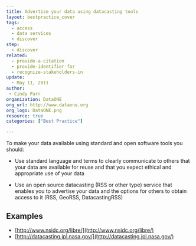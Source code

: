 ```yaml
---
title: Advertise your data using datacasting tools
layout: bestpractice_cover
tags:
  - access
  - data services
  - discover
step:
  - discover
related:
  - provide-a-citation
  - provide-identifier-for
  - recognize-stakeholders-in
update:
  - May 11, 2011
author:
 - Cindy Parr
organization: DataONE
org_url: http://www.dataone.org
org_logo: DataONE.png
resource: true
categories: ["Best Practice"]

---
```


To make your data available using standard and open software tools you should:

- Use standard language and terms to clearly communicate to others that your data are available for reuse and that you expect ethical and appropriate use of your data

- Use an open source datacasting (RSS or other type) service that enables you to advertise your data and the options for others to obtain access to it (RSS, GeoRSS, DatacastingRSS)


## Examples

- [http://www.nsidc.org/libre/](http://www.nsidc.org/libre/)
- [http://datacasting.jpl.nasa.gov/](http://datacasting.jpl.nasa.gov/)
